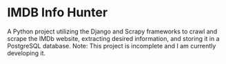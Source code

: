 # IMDB Info Hunter
A Python project utilizing the Django and Scrapy frameworks to crawl and scrape the IMDb website, extracting desired information, and storing it in a PostgreSQL database.
Note: This project is incomplete and I am currently developing it.
